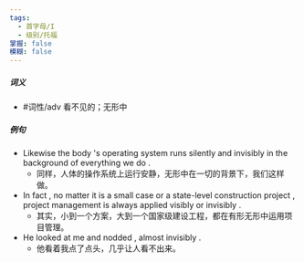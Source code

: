 ```yaml
---
tags:
  - 首字母/I
  - 级别/托福
掌握: false
模糊: false
---
```

##### 词义
- #词性/adv  看不见的；无形中
##### 例句
- Likewise the body 's operating system runs silently and invisibly in the background of everything we do .
	- 同样，人体的操作系统上运行安静，无形中在一切的背景下，我们这样做。
- In fact , no matter it is a small case or a state-level construction project , project management is always applied visibly or invisibly .
	- 其实，小到一个方案，大到一个国家级建设工程，都在有形无形中运用项目管理。
- He looked at me and nodded , almost invisibly .
	- 他看着我点了点头，几乎让人看不出来。
